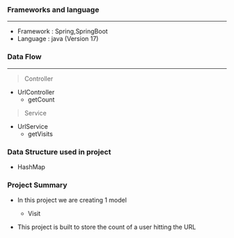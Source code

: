 ### Frameworks and language

---
* Framework : Spring,SpringBoot
* Language : java (Version 17)

### Data Flow

---
> Controller

* UrlController
  * getCount

> Service

* UrlService
  * getVisits



### Data Structure used in project

* HashMap

### Project Summary

* In this project we are creating 1 model
    * Visit

* This project is built to store the count of a user hitting the URL 